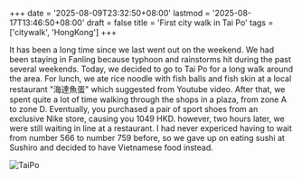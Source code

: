 +++
date = '2025-08-09T23:32:50+08:00'
lastmod = '2025-08-17T13:46:50+08:00'
draft = false
title = 'First city walk in Tai Po'
tags = ['citywalk', 'HongKong']
+++

It has been a long time since we last went out on the weekend. We had been staying in Fanling because typhoon and rainstorms hit during the past several weekends. Today, we decided to go to Tai Po for a long walk around the area. For lunch, we ate rice noodle with fish balls and fish skin at a local restaurant "海達魚蛋" which suggested from Youtube video. After that, we spent quite a lot of time walking through the shops in a plaza, from zone A to zone D. Eventually, you purchased a pair of sport shoes from an exclusive Nike store, causing you 1049 HKD. however, two hours later, we were still waiting in line at a restaurant. I had never expericed having to wait from number 566 to number 759 before, so we gave up on eating sushi at Sushiro and decided to have Vietnamese food instead.

![TaiPo](https://yekaihongxue.oss-cn-hongkong.aliyuncs.com/wp-content/uploads/2025/08/TaiPo-scaled.jpg)